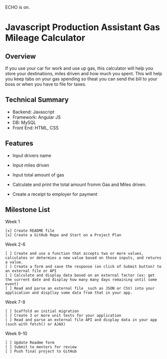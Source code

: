 ECHO is on.
# Javascript Production Assistant Gas Mileage Calculator 

## Overview 
If you use your car for work and use up gas, this calculator will help you store your destinations, miles driven and how much you  spent. This will help you keep tabs on your gas spending so theat you can send the bill to your boss or when you have to file for taxes.  


## Technical Summary

* Backend: Javascript
* Framework: Angular JS
* DB: MySQL
* Front End: HTML, CSS

## Features

* Input drivers name

* Input miles driven

* Input total amount of gas 

* Calculate and print the total amount fromm Gas and Miles driven. 

* Create a receipt to employer for payment

## Milestone List

Week 1

    [x] Create README file
    [x] Create a GitHub Repo and Start on a Project Plan

Week 2-6

    [ ] Create and use a function that accepts two or more values, calculates or determies a new value based on those inputs, and returns a value.
    [ ] Create a form and save the response (on click of Submit button) to an external file or API
    [ ] Calculate and display data based on an external factor (ex: get the current date and display how many many days remaining until some event)
    [ ] Read and parse an external file _such as JSON or CSV) into your application and disp[lay some data from that in your app.

    
Week 7-8

    [ ] Scaffold an initial migration
    [ ] Create 3 or more unit tests for your application
    [ ] Read and parse an external file API and display data in your app (such with fetch() or AJAX)
   
Week 9-10

    [ ] Update Readme form
    [ ] Submit to mentors for review 
    [ ] Push final project to GitHub



